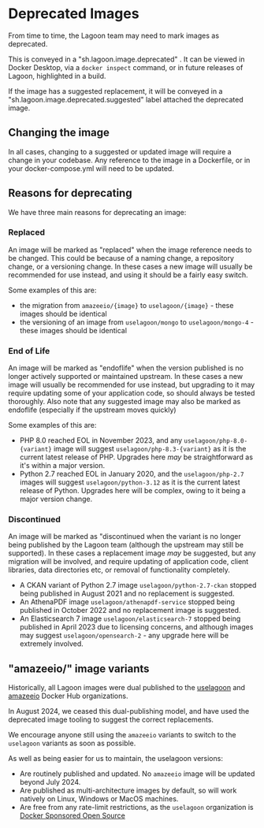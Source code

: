 # Deprecated Images

From time to time, the Lagoon team may need to mark images as deprecated.

This is conveyed in a "sh.lagoon.image.deprecated" . It can be viewed in Docker Desktop, via a `docker inspect` command, or in future releases of Lagoon, highlighted in a build.

If the image has a suggested replacement, it will be conveyed in a "sh.lagoon.image.deprecated.suggested" label attached the deprecated image.

## Changing the image

In all cases, changing to a suggested or updated image will require a change in your codebase. Any reference to the image in a Dockerfile, or in your docker-compose.yml will need to be updated.

## Reasons for deprecating

We have three main reasons for deprecating an image:

### Replaced
An image will be marked as "replaced" when the image reference needs to be changed. This could be because of a naming change, a repository change, or a versioning change. In these cases a new image will usually be recommended for use instead, and using it should be a fairly easy switch.

Some examples of this are:

* the migration from `amazeeio/{image}` to `uselagoon/{image}` - these images should be identical
* the versioning of an image from `uselagoon/mongo` to `uselagoon/mongo-4` - these images should be identical

### End of Life
An image will be marked as "endoflife" when the version published is no longer actively supported or maintained upstream. In these cases a new image will usually be recommended for use instead, but upgrading to it may require updating some of your application code, so should always be tested thoroughly. Also note that any suggested image may also be marked as endoflife (especially if the upstream moves quickly)

Some examples of this are:

* PHP 8.0 reached EOL in November 2023, and any `uselagoon/php-8.0-{variant}` image will suggest `uselagoon/php-8.3-{variant}` as it is the current latest release of PHP. Upgrades here _may_ be straightforward as it's within a major version.
* Python 2.7 reached EOL in January 2020, and the `uselagoon/php-2.7` images will suggest `uselagoon/python-3.12` as it is the current latest release of Python. Upgrades here will be complex, owing to it being a major version change.

### Discontinued
An image will be marked as "discontinued when the variant is no longer being published by the Lagoon team (although the upstream may still be supported). In these cases a replacement image _may_ be suggested, but any migration will be involved, and require updating of application code, client libraries, data directories etc, or removal of functionality completely.

* A CKAN variant of Python 2.7 image `uselagoon/python-2.7-ckan` stopped being published in August 2021 and no replacement is suggested.
* An AthenaPDF image `uselagoon/athenapdf-service` stopped being published in October 2022 and no replacement image is suggested.
* An Elasticsearch 7 image `uselagoon/elasticsearch-7` stopped being published in April 2023 due to licensing concerns, and although images may suggest `uselagoon/opensearch-2` - any upgrade here will be extremely involved.


## "amazeeio/" image variants

Historically, all Lagoon images were dual published to the [uselagoon](https://hub.docker.com/u/uselagoon) and [amazeeio](https://hub.docker.com/u/amazeeio) Docker Hub organizations.

In August 2024, we ceased this dual-publishing model, and have used the deprecated image tooling to suggest the correct replacements.

We encourage anyone still using the `amazeeio` variants to switch to the `uselagoon` variants as soon as possible.

As well as being easier for us to maintain, the uselagoon versions:

* Are routinely published and updated. No `amazeeio` image will be updated beyond July 2024.
* Are published as multi-architecture images by default, so will work natively on Linux, Windows or MacOS machines.
* Are free from any rate-limit restrictions, as the `uselagoon` organization is [Docker Sponsored Open Source](https://docs.docker.com/trusted-content/dsos-program/)
